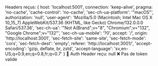 Headers reçus: {
  host: 'localhost:5001',
  connection: 'keep-alive',
  pragma: 'no-cache',
  'cache-control': 'no-cache',
  'sec-ch-ua-platform': '"macOS"',
  authorization: 'null',
  'user-agent': 'Mozilla/5.0 (Macintosh; Intel Mac OS X 10_15_7) AppleWebKit/537.36 (KHTML, like Gecko) Chrome/132.0.0.0 Safari/537.36',
  'sec-ch-ua': '"Not A(Brand";v="8", "Chromium";v="132", "Google Chrome";v="132"',
  'sec-ch-ua-mobile': '?0',
  accept: '*/*',
  origin: 'http://localhost:3001',
  'sec-fetch-site': 'same-site',
  'sec-fetch-mode': 'cors',
  'sec-fetch-dest': 'empty',
  referer: 'http://localhost:3001/',
  'accept-encoding': 'gzip, deflate, br, zstd',
  'accept-language': 'sv,en-US;q=0.9,en;q=0.8,fr;q=0.7'
}
🔑 Auth Header reçu: null
❌ Pas de token valide
